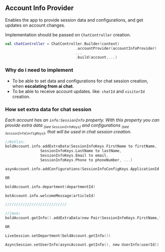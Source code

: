 ## Account Info Provider

Enables the app to provide session data and configurations, and get updates on account changes.

Implementation should be passed on `ChatController` creation.
```kotlin
val chatController = ChatController.Builder(context)
                                .accountProvider(accountInfoProvider)
                                ...
                                .build(account,...)
```

### Why do i need to implement
- To be able to set data and configurations for chat session creation, when **escalating from ai chat**.
- To be able to receive account updates. like: `chatId` and `visitorId` creation.

### How set extra data for chat session
_Each account has an `info:SessionInfo` property. With this property you can provide extra data <sub>(see `SessionInfoKeys`)</sub> and configurations <sub>(see `SessionInfoConfigKeys`)</sub>, that will be used in chat session creation._

```kotlin
//Kotlin:
boldAccount.info.addExtraData(SessionInfoKeys.FirstName to firstName,
                SessionInfoKeys.LastName to lastName,
                SessionInfoKeys.Email to email,
                SessionInfoKeys.Phone to phoneNumber, ...)

asynAccount.info.addConfigurations(SessionInfoConfigKeys.ApplicationId to appId)                

OR

boldAccount.info.department(departmentId)

botAccount.info.welcomeMessage(articleId)

////////////////////////////

//java:
boldAccount.getInfo().addExtraData(new Pair(SessionInfoKeys.FirstName,firstName),...)

OR

LiveSession.setDepartment(boldAccount.getInfo())

AsyncSession.setUserInfo(asyncAccount.getInfo(), new UserInfo(userId))
```




